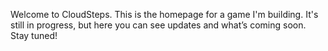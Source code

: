 Welcome to CloudSteps.
This is the homepage for a game I'm building. 
It's still in progress, but here you can see updates and what’s coming soon. 
Stay tuned!


